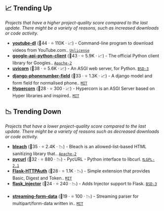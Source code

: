 ## 📈 Trending Up

_Projects that have a higher project-quality score compared to the last update. There might be a variety of reasons, such as increased downloads or code activity._

- <b><a href="https://github.com/ytdl-org/youtube-dl">youtube-dl</a></b> (🥇44 ·  ⭐ 110K · 📈) - Command-line program to download videos from YouTube.com.. <code><a href="http://bit.ly/3rvuUlR">Unlicense</a></code>
- <b><a href="https://github.com/googleapis/google-api-python-client">google-api-python-client</a></b> (🥇43 ·  ⭐ 5.9K · 📈) - The official Python client library for Googles.. <code><a href="http://bit.ly/3nYMfla">Apache-2</a></code>
- <b><a href="https://github.com/encode/uvicorn">uvicorn</a></b> (🥇38 ·  ⭐ 5.6K · 📈) - An ASGI web server, for Python. <code><a href="http://bit.ly/3aKzpTv">BSD-3</a></code>
- <b><a href="https://github.com/stefanfoulis/django-phonenumber-field">django-phonenumber-field</a></b> (🥈33 ·  ⭐ 1.3K · 📈) - A django model and form field for normalised phone.. <code><a href="http://bit.ly/34MBwT8">MIT</a></code> <code><img src="https://static.djangoproject.com/img/icon-touch.e4872c4da341.png" style="display:inline;" width="13" height="13"></code>
- <b><a href="https://github.com/pgjones/hypercorn">Hypercorn</a></b> (🥉28 ·  ⭐ 300 · 📈) - Hypercorn is an ASGI Server based on Hyper libraries and inspired.. <code><a href="http://bit.ly/34MBwT8">MIT</a></code>

## 📉 Trending Down

_Projects that have a lower project-quality score compared to the last update. There might be a variety of reasons such as decreased downloads or code activity._

- <b><a href="https://github.com/mozilla/bleach">bleach</a></b> (🥈35 ·  ⭐ 2.4K · 📉) - Bleach is an allowed-list-based HTML sanitizing library that.. <code><a href="http://bit.ly/3nYMfla">Apache-2</a></code>
- <b><a href="https://github.com/pycurl/pycurl">pycurl</a></b> (🥉32 ·  ⭐ 880 · 📉) - PycURL - Python interface to libcurl. <code><a href="https://tldrlegal.com/search?q=LGPL-2.1">❗️LGPL-2.1</a></code>
- <b><a href="https://github.com/miguelgrinberg/Flask-HTTPAuth">Flask-HTTPAuth</a></b> (🥉28 ·  ⭐ 1.1K · 📉) - Simple extension that provides Basic, Digest and Token.. <code><a href="http://bit.ly/34MBwT8">MIT</a></code> <code><img src="https://flask.palletsprojects.com/en/1.1.x/_static/flask-icon.png" style="display:inline;" width="13" height="13"></code>
- <b><a href="https://github.com/alecthomas/flask_injector">flask_injector</a></b> (🥉24 ·  ⭐ 240 · 📉) - Adds Injector support to Flask. <code><a href="http://bit.ly/3aKzpTv">BSD-3</a></code> <code><img src="https://flask.palletsprojects.com/en/1.1.x/_static/flask-icon.png" style="display:inline;" width="13" height="13"></code>
- <b><a href="https://github.com/siddhantgoel/streaming-form-data">streaming-form-data</a></b> (🥉19 ·  ⭐ 100 · 📉) - Streaming parser for multipart/form-data written in.. <code><a href="http://bit.ly/34MBwT8">MIT</a></code>

